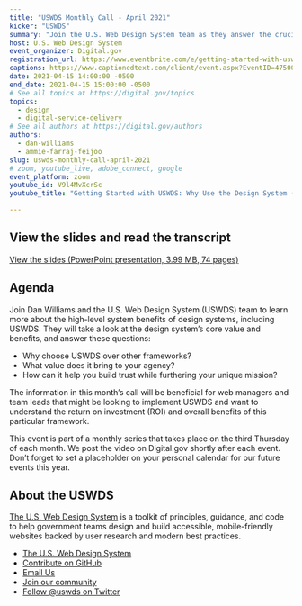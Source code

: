 ```yaml
---
title: "USWDS Monthly Call - April 2021"
kicker: "USWDS"
summary: "Join the U.S. Web Design System team as they answer the crucial question: Why use the design system?"
host: U.S. Web Design System
event_organizer: Digital.gov
registration_url: https://www.eventbrite.com/e/getting-started-with-uswds-why-use-the-design-system-apr-2021-tickets-148769121447
captions: https://www.captionedtext.com/client/event.aspx?EventID=4750055&CustomerID=321
date: 2021-04-15 14:00:00 -0500
end_date: 2021-04-15 15:00:00 -0500
# See all topics at https://digital.gov/topics
topics:
  - design
  - digital-service-delivery
# See all authors at https://digital.gov/authors
authors:
  - dan-williams
  - ammie-farraj-feijoo
slug: uswds-monthly-call-april-2021
# zoom, youtube_live, adobe_connect, google
event_platform: zoom
youtube_id: V9l4MvXcrSc
youtube_title: "Getting Started with USWDS: Why Use the Design System (Apr 2021)"

---
```


## View the slides and read the transcript

[View the slides (PowerPoint presentation, 3.99 MB, 74 pages)](https://designsystem.digital.gov/files/monthly-calls/uswds-monthly-call-april-2021-distro.pptx)

## Agenda

Join Dan Williams and the U.S. Web Design System (USWDS) team to learn more about the high-level system benefits of design systems, including USWDS. They will take a look at the design system’s core value and benefits, and answer these questions: 

* Why choose USWDS over other frameworks?
* What value does it bring to your agency?
* How can it help you build trust while furthering your unique mission?

The information in this month’s call will be beneficial for web managers and team leads that might be looking to implement USWDS and want to understand the return on investment (ROI) and overall benefits of this particular framework.

This event is part of a monthly series that takes place on the third Thursday of each month. We post the video on Digital.gov shortly after each event. Don’t forget to set a placeholder on your personal calendar for our future events this year.



## About the USWDS

[The U.S. Web Design System](https://designsystem.digital.gov/) is a toolkit of principles, guidance, and code to help government teams design and build accessible, mobile-friendly websites backed by user research and modern best practices.

* [The U.S. Web Design System](https://designsystem.digital.gov/)
* [Contribute on GitHub](https://github.com/uswds/uswds/issues)
* [Email Us](mailto:uswds@support.digitalgov.gov)
* [Join our community](https://digital.gov/communities/uswds/)
* [Follow @uswds on Twitter](https://twitter.com/uswds)
